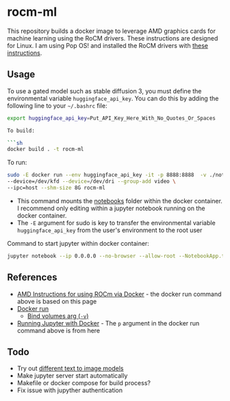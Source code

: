 # rocm-ml

This repository builds a docker image to leverage AMD graphics cards for machine learning using the RoCM drivers. These instructions are designed for Linux. I am using Pop OS! and installed the RoCM drivers with [these instructions](https://support.system76.com/articles/rocm/).

## Usage

To use a gated model such as stable diffusion 3, you must define the environmental variable `huggingface_api_key`. You can do this by adding the following line to your `~/.bashrc` file:

```sh
export huggingface_api_key=Put_API_Key_Here_With_No_Quotes_Or_Spaces

To build:

```sh
docker build . -t rocm-ml
```

To run:

```sh
sudo -E docker run --env huggingface_api_key -it -p 8888:8888  -v ./notebooks:/notebooks -w /notebooks --cap-add=SYS_PTRACE --security-opt seccomp=unconfined \
--device=/dev/kfd --device=/dev/dri --group-add video \
--ipc=host --shm-size 8G rocm-ml 
```

- This command mounts the [notebooks](notebooks) folder within the docker container. I recommend only editing within a jupyter notebook running on the docker container.
- The `-E` argument for sudo is key to transfer the environmental variable `huggingface_api_key` from the user's environment to the root user

Command to start jupyter within docker container:

```sh
jupyter notebook --ip 0.0.0.0 --no-browser --allow-root --NotebookApp.token='' --NotebookApp.password=''
```

## References

- [AMD Instructions for using ROCm via Docker](https://rocm.docs.amd.com/projects/install-on-linux/en/latest/install/3rd-party/pytorch-install.html#using-a-docker-image-with-pytorch-pre-installed) - the docker run command above is based on this page
- [Docker run](https://docs.docker.com/reference/cli/docker/container/run/)
    - [Bind volumes arg (`-v`)](https://docs.docker.com/reference/cli/docker/container/run/#volume)
- [Running Jupyter with Docker](https://deepnote.com/guides/jupyter/how-to-run-jupyter-in-docker) - The `p` argument in the docker run command above is from here


## Todo

- Try out [different text to image models](https://huggingface.co/models?pipeline_tag=text-to-image&sort=trending)
- Make jupyter server start automatically
- Makefile or docker compose for build process?
- Fix issue with jupyther authentication